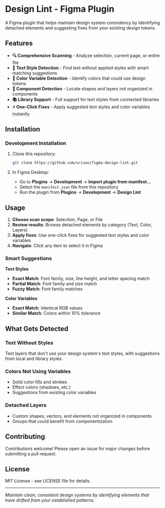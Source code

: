 # Design Lint - Figma Plugin

A Figma plugin that helps maintain design system consistency by identifying detached elements and suggesting fixes from your existing design tokens.

## Features

- **🔍 Comprehensive Scanning** - Analyze selection, current page, or entire file
- **📝 Text Style Detection** - Find text without applied styles with smart matching suggestions
- **🎨 Color Variable Detection** - Identify colors that could use design tokens
- **🧩 Component Detection** - Locate shapes and layers not organized in components
- **📚 Library Support** - Full support for text styles from connected libraries
- **⚡ One-Click Fixes** - Apply suggested text styles and color variables instantly

## Installation

### Development Installation

1. Clone this repository:
   ```bash
   git clone https://github.com/srizon/figma-design-lint.git
   ```

2. In Figma Desktop:
   - Go to **Plugins** → **Development** → **Import plugin from manifest...**
   - Select the `manifest.json` file from this repository
   - Run the plugin from **Plugins** → **Development** → **Design Lint**

## Usage

1. **Choose scan scope**: Selection, Page, or File
2. **Review results**: Browse detached elements by category (Text, Color, Layers)
3. **Apply fixes**: Use one-click fixes for suggested text styles and color variables
4. **Navigate**: Click any item to select it in Figma

### Smart Suggestions

**Text Styles**
- **Exact Match**: Font family, size, line height, and letter spacing match
- **Partial Match**: Font family and size match
- **Fuzzy Match**: Font family matches

**Color Variables**
- **Exact Match**: Identical RGB values
- **Similar Match**: Colors within 10% tolerance

## What Gets Detected

### Text Without Styles
Text layers that don't use your design system's text styles, with suggestions from local and library styles.

### Colors Not Using Variables
- Solid color fills and strokes
- Effect colors (shadows, etc.)
- Suggestions from existing color variables

### Detached Layers
- Custom shapes, vectors, and elements not organized in components
- Groups that could benefit from componentization

## Contributing

Contributions welcome! Please open an issue for major changes before submitting a pull request.

## License

MIT License - see LICENSE file for details.

---

*Maintain clean, consistent design systems by identifying elements that have drifted from your established patterns.* 